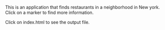 This is an application that finds restaurants in a neighborhood in New york. Click on a marker to find more information.


Click on index.html to see the output file.